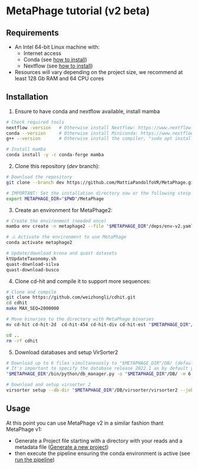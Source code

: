 # MetaPhage tutorial (v2 beta)

## Requirements

* An Intel 64-bit Linux machine with:
  * Internet access
  * Conda (see [how to install](https://telatin.github.io/microbiome-bioinformatics/Install-Miniconda/))
  * Nextflow (see [how to install](https://www.nextflow.io/docs/latest/getstarted.html#installation))
* Resources will vary depending on the project size, we recommend at least 128 Gb RAM and 64 CPU cores

## Installation

1. Ensure to have conda and nextflow available, install mamba

```bash
# Check required tools
nextflow -version   # Otherwise install Nextflow: https://www.nextflow.io/
conda --version     # Otherwise install Miniconda: https://www.nextflow.io/
g++ --version       # Otherwise install the compiler, "sudo apt install build-essential" from ubuntu

# Install mamba
conda install -y -c conda-forge mamba
```

2. Clone this repository (*dev* branch):

```bash
# Download the repository
git clone --branch dev https://github.com/MattiaPandolfoVR/MetaPhage.git

# IMPORTANT: Set the installation directory now or the following stesp won't work
export METAPHAGE_DIR="$PWD"/MetaPhage
```

3. Create an environment for MetaPhage2:

```bash
# Create the environment (needed once)
mamba env create -n metaphage2 --file "$METAPHAGE_DIR"/deps/env-v2.yaml

# ⚠️ Activate the environment to use MetaPhage
conda activate metaphage2

# Update/download krona and quast datasets
ktUpdateTaxonomy.sh
quast-download-silva
quast-download-busco
```

4. Clone cd-hit and compile it to support more sequences:

```bash 
# Clone and compile
git clone https://github.com/weizhongli/cdhit.git
cd cdhit
make MAX_SEQ=2000000 

# Move binaries to the directory with MetaPhage binaries
mv cd-hit cd-hit-2d  cd-hit-454 cd-hit-div cd-hit-est "$METAPHAGE_DIR"/bin/

cd ..
rm -rf cdhit
```

5. Download databases and setup VirSorter2

```bash
# Download up to 6 files simultaneously to "$METAPHAGE_DIR"/DB/ (default location)
# It's important to specify the database release 2022.1 as by default you will get the bundle for v1
"$METAPHAGE_DIR"/bin/python/db_manager.py -o "$METAPHAGE_DIR"/DB/ -m 6 -r 2022.1

# Download and setup virsorter 2
virsorter setup --db-dir "$METAPHAGE_DIR"/DB/virsorter/virsorter2 --jobs 4
```

## Usage

At this point you can use MetaPhage v2 in a similar fashion thant MetaPhage v1:
* Generate a Project file starting with a directory with your reads and a metadata file ([Generate a new project](https://mattiapandolfovr.github.io/MetaPhage/new))
* then execute the pipeline ensuring the conda environment is active (see [run the pipeline](https://mattiapandolfovr.github.io/MetaPhage/tutorial#create-the-project-configuration-file))

